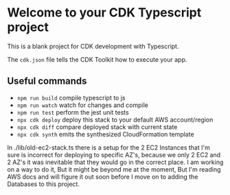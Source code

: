 # Welcome to your CDK Typescript project

This is a blank project for CDK development with Typescript.

The `cdk.json` file tells the CDK Toolkit how to execute your app.

## Useful commands

* `npm run build`   compile typescript to js
* `npm run watch`   watch for changes and compile
* `npm run test`    perform the jest unit tests
* `npx cdk deploy`  deploy this stack to your default AWS account/region
* `npx cdk diff`    compare deployed stack with current state
* `npx cdk synth`   emits the synthesized CloudFormation template

In ./lib/old-ec2-stack.ts there is a setup for the 2 EC2 Instances that
I'm sure is incorrect for deploying to specific AZ's, because we only
2 EC2 and 2 AZ's it was inevitable that they would go in the correct
place. 
I am working on a way to do it, But it might be beyond me at the moment,
But I'm reading AWS docs and will figure it out soon before I move on 
to adding the Databases to this project.

